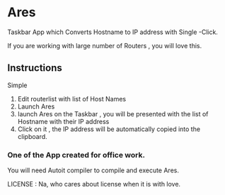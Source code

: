 # Ares
Taskbar App which Converts Hostname to IP address with Single -Click.

If you are working with large number of Routers , you will love this.

## Instructions
Simple

1. Edit routerlist with list of Host Names
2. Launch Ares
3. launch Ares on the Taskbar , you will be presented with the list of Hostname with their IP address
4. Click on it , the IP address will be automatically copied into the clipboard.

### One of the App created for office work.
You will need Autoit compiler to compile and execute Ares.


LICENSE : Na, who cares about license when it is with love.
